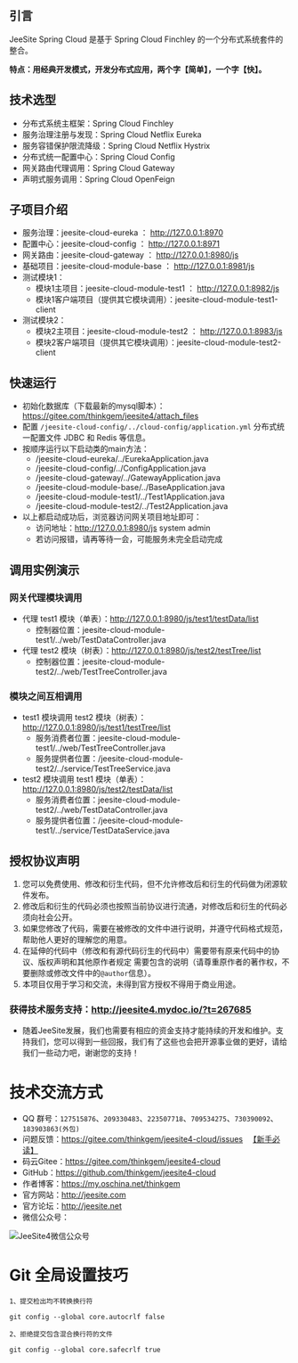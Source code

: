 ## 引言

JeeSite Spring Cloud 是基于 Spring Cloud Finchley 的一个分布式系统套件的整合。

**特点：用经典开发模式，开发分布式应用，两个字【简单】，一个字【快】。**

## 技术选型

* 分布式系统主框架：Spring Cloud Finchley
* 服务治理注册与发现：Spring Cloud Netflix Eureka
* 服务容错保护限流降级：Spring Cloud Netflix Hystrix
* 分布式统一配置中心：Spring Cloud Config
* 网关路由代理调用：Spring Cloud Gateway
* 声明式服务调用：Spring Cloud OpenFeign

## 子项目介绍

* 服务治理：jeesite-cloud-eureka ： <http://127.0.0.1:8970>
* 配置中心：jeesite-cloud-config ： <http://127.0.0.1:8971>
* 网关路由：jeesite-cloud-gateway ： <http://127.0.0.1:8980/js>
* 基础项目：jeesite-cloud-module-base ： <http://127.0.0.1:8981/js>
* 测试模块1：
    - 模块1主项目：jeesite-cloud-module-test1 ： <http://127.0.0.1:8982/js>
    - 模块1客户端项目（提供其它模块调用）：jeesite-cloud-module-test1-client
* 测试模块2：
    - 模块2主项目：jeesite-cloud-module-test2 ： <http://127.0.0.1:8983/js>
    - 模块2客户端项目（提供其它模块调用）：jeesite-cloud-module-test2-client

## 快速运行

* 初始化数据库（下载最新的mysql脚本）：
     https://gitee.com/thinkgem/jeesite4/attach_files
* 配置 `/jeesite-cloud-config/../cloud-config/application.yml`
     分布式统一配置文件 JDBC 和 Redis 等信息。
* 按顺序运行以下启动类的main方法：
    - /jeesite-cloud-eureka/../EurekaApplication.java
    - /jeesite-cloud-config/../ConfigApplication.java
    - /jeesite-cloud-gateway/../GatewayApplication.java
    - /jeesite-cloud-module-base/../BaseApplication.java
    - /jeesite-cloud-module-test1/../Test1Application.java
    - /jeesite-cloud-module-test2/../Test2Application.java
* 以上都启动成功后，浏览器访问网关项目地址即可：
    - 访问地址：<http://127.0.0.1:8980/js>   system   admin
    - 若访问报错，请再等待一会，可能服务未完全启动完成

## 调用实例演示

### 网关代理模块调用

* 代理 test1 模块（单表）：<http://127.0.0.1:8980/js/test1/testData/list>
    - 控制器位置：jeesite-cloud-module-test1/../web/TestDataController.java
* 代理 test2 模块（树表）：<http://127.0.0.1:8980/js/test2/testTree/list>
    - 控制器位置：jeesite-cloud-module-test2/../web/TestTreeController.java

### 模块之间互相调用

* test1 模块调用 test2 模块（树表）：<http://127.0.0.1:8980/js/test1/testTree/list>
    - 服务消费者位置：jeesite-cloud-module-test1/../web/TestTreeController.java
    - 服务提供者位置：/jeesite-cloud-module-test2/../service/TestTreeService.java
* test2 模块调用 test1 模块（单表）：<http://127.0.0.1:8980/js/test2/testData/list>
    - 服务消费者位置：jeesite-cloud-module-test2/../web/TestDataController.java
    - 服务提供者位置：/jeesite-cloud-module-test1/../service/TestDataService.java

## 授权协议声明

1. 您可以免费使用、修改和衍生代码，但不允许修改后和衍生的代码做为闭源软件发布。
2. 修改后和衍生的代码必须也按照当前协议进行流通，对修改后和衍生的代码必须向社会公开。
3. 如果您修改了代码，需要在被修改的文件中进行说明，并遵守代码格式规范，帮助他人更好的理解您的用意。
4. 在延伸的代码中（修改和有源代码衍生的代码中）需要带有原来代码中的协议、版权声明和其他原作者规定
    需要包含的说明（请尊重原作者的著作权，不要删除或修改文件中的`@author`信息）。
5. 本项目仅用于学习和交流，未得到官方授权不得用于商业用途。

### 获得技术服务支持：<http://jeesite4.mydoc.io/?t=267685>

* 随着JeeSite发展，我们也需要有相应的资金支持才能持续的开发和维护。支持我们，您可以得到一些回报，我们有了这些也会把开源事业做的更好，请给我们一些动力吧，谢谢您的支持！

# 技术交流方式

* QQ 群号：`127515876`、`209330483`、`223507718`、`709534275`、`730390092`、`183903863(外包)`
* 问题反馈：<https://gitee.com/thinkgem/jeesite4-cloud/issues> 　[【新手必读】](http://www.dianbo.org/9238/stone/tiwendezhihui.htm)
* 码云Gitee：<https://gitee.com/thinkgem/jeesite4-cloud>
* GitHub：<https://github.com/thinkgem/jeesite4-cloud>
* 作者博客：<https://my.oschina.net/thinkgem>
* 官方网站：<http://jeesite.com>
* 官方论坛：<http://jeesite.net>
* 微信公众号：

![JeeSite4微信公众号](https://static.oschina.net/uploads/space/2018/0302/145133_OGZf_941661.jpg "JeeSite4微信公众号")

# Git 全局设置技巧

```
1、提交检出均不转换换行符

git config --global core.autocrlf false

2、拒绝提交包含混合换行符的文件

git config --global core.safecrlf true
```